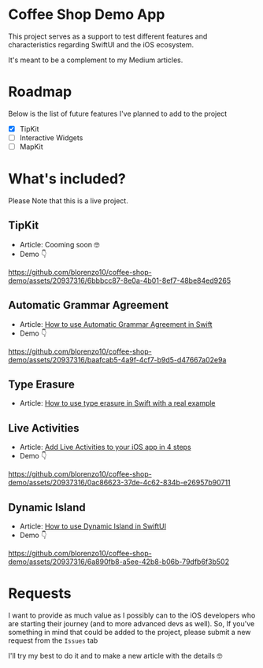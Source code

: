 # Coffee Shop Demo App
This project serves as a support to test different features and characteristics regarding SwiftUI and the iOS ecosystem. 

It's meant to be a complement to my Medium articles.

# Roadmap
Below is the list of future features I've planned to add to the project
- [x] TipKit
- [ ] Interactive Widgets
- [ ] MapKit

# What's included?
Please Note that this is a live project.

## TipKit
- Article: Cooming soon 🤓
- Demo 👇

https://github.com/blorenzo10/coffee-shop-demo/assets/20937316/6bbbcc87-8e0a-4b01-8ef7-48be84ed9265


## Automatic Grammar Agreement
- Article: [How to use Automatic Grammar Agreement in Swift](https://medium.com/@blorenzop/learn-how-to-unleash-the-power-of-automatic-grammar-agreement-in-swift-42f1c9178942)
- Demo 👇

https://github.com/blorenzo10/coffee-shop-demo/assets/20937316/baafcab5-4a9f-4cf7-b9d5-d47667a02e9a


## Type Erasure
- Article: [How to use type erasure in Swift with a real example](https://medium.com/@blorenzop/type-erasure-in-swift-6bdaf7632487)

## Live Activities
- Article: [Add Live Activities to your iOS app in 4 steps](https://medium.com/@blorenzop/live-activities-swift-6e95ee15863e)
- Demo 👇

https://github.com/blorenzo10/coffee-shop-demo/assets/20937316/0ac86623-37de-4c62-834b-e26957b90711





## Dynamic Island
- Article: [How to use Dynamic Island in SwiftUI](https://medium.com/@blorenzop/how-to-use-dynamic-island-in-swiftui-4eaa66c7c301)
- Demo 👇

https://github.com/blorenzo10/coffee-shop-demo/assets/20937316/6a890fb8-a5ee-42b8-b06b-79dfb6f3b502



# Requests
I want to provide as much value as I possibly can to the iOS developers who are starting their journey (and to more advanced devs as well). So, If you've something in mind that could be added to the project, please submit a new request from the `Issues` tab

I'll try my best to do it and to make a new article with the details 🤓
